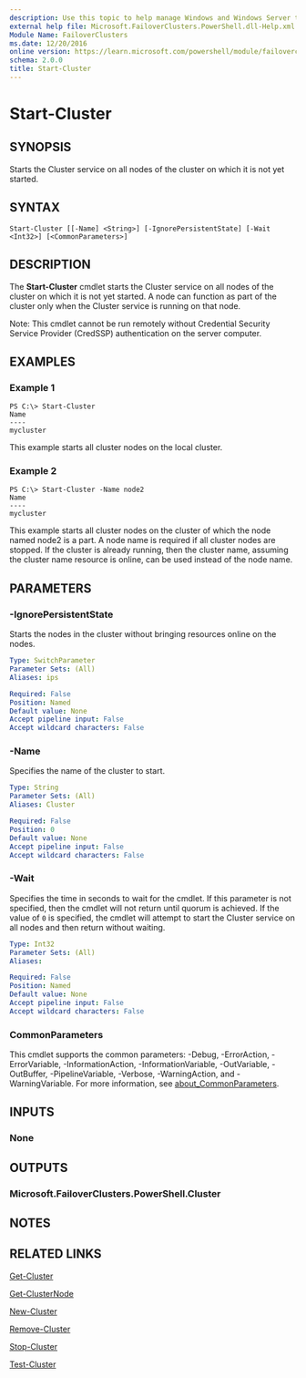 ```yaml
---
description: Use this topic to help manage Windows and Windows Server technologies with Windows PowerShell.
external help file: Microsoft.FailoverClusters.PowerShell.dll-Help.xml
Module Name: FailoverClusters
ms.date: 12/20/2016
online version: https://learn.microsoft.com/powershell/module/failoverclusters/start-cluster?view=windowsserver2022-ps&wt.mc_id=ps-gethelp
schema: 2.0.0
title: Start-Cluster
---
```


# Start-Cluster

## SYNOPSIS
Starts the Cluster service on all nodes of the cluster on which it is not yet started.

## SYNTAX

```
Start-Cluster [[-Name] <String>] [-IgnorePersistentState] [-Wait <Int32>] [<CommonParameters>]
```

## DESCRIPTION

The **Start-Cluster** cmdlet starts the Cluster service on all nodes of the cluster on which it is
not yet started. A node can function as part of the cluster only when the Cluster service is running
on that node.

Note: This cmdlet cannot be run remotely without Credential Security Service Provider (CredSSP)
authentication on the server computer.

## EXAMPLES

### Example 1

```
PS C:\> Start-Cluster
Name 
---- 
mycluster
```

This example starts all cluster nodes on the local cluster.

### Example 2

```
PS C:\> Start-Cluster -Name node2
Name 
---- 
mycluster
```

This example starts all cluster nodes on the cluster of which the node named node2 is a part. A node
name is required if all cluster nodes are stopped. If the cluster is already running, then the
cluster name, assuming the cluster name resource is online, can be used instead of the node name.

## PARAMETERS

### -IgnorePersistentState

Starts the nodes in the cluster without bringing resources online on the nodes.

```yaml
Type: SwitchParameter
Parameter Sets: (All)
Aliases: ips

Required: False
Position: Named
Default value: None
Accept pipeline input: False
Accept wildcard characters: False
```

### -Name

Specifies the name of the cluster to start.

```yaml
Type: String
Parameter Sets: (All)
Aliases: Cluster

Required: False
Position: 0
Default value: None
Accept pipeline input: False
Accept wildcard characters: False
```

### -Wait

Specifies the time in seconds to wait for the cmdlet. If this parameter is not specified, then the
cmdlet will not return until quorum is achieved. If the value of `0` is specified, the cmdlet will
attempt to start the Cluster service on all nodes and then return without waiting.

```yaml
Type: Int32
Parameter Sets: (All)
Aliases: 

Required: False
Position: Named
Default value: None
Accept pipeline input: False
Accept wildcard characters: False
```

### CommonParameters

This cmdlet supports the common parameters: -Debug, -ErrorAction, -ErrorVariable,
-InformationAction, -InformationVariable, -OutVariable, -OutBuffer, -PipelineVariable, -Verbose,
-WarningAction, and -WarningVariable. For more information, see
[about_CommonParameters](https://go.microsoft.com/fwlink/?LinkID=113216).

## INPUTS

### None

## OUTPUTS

### Microsoft.FailoverClusters.PowerShell.Cluster

## NOTES

## RELATED LINKS

[Get-Cluster](./Get-Cluster.md)

[Get-ClusterNode](./Get-ClusterNode.md)

[New-Cluster](./New-Cluster.md)

[Remove-Cluster](./Remove-Cluster.md)

[Stop-Cluster](./Stop-Cluster.md)

[Test-Cluster](./Test-Cluster.md)

